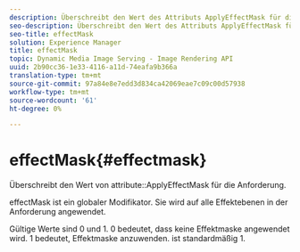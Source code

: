```yaml
---
description: Überschreibt den Wert des Attributs ApplyEffectMask für die Anforderung.
seo-description: Überschreibt den Wert des Attributs ApplyEffectMask für die Anforderung.
seo-title: effectMask
solution: Experience Manager
title: effectMask
topic: Dynamic Media Image Serving - Image Rendering API
uuid: 2b90cc36-1e33-4116-a11d-74eafa9b366a
translation-type: tm+mt
source-git-commit: 97a84e8e7edd3d834ca42069eae7c09c00d57938
workflow-type: tm+mt
source-wordcount: '61'
ht-degree: 0%

---
```



# effectMask{#effectmask}

Überschreibt den Wert von attribute::ApplyEffectMask für die Anforderung.

effectMask ist ein globaler Modifikator. Sie wird auf alle Effektebenen in der Anforderung angewendet.

Gültige Werte sind 0 und 1. 0 bedeutet, dass keine Effektmaske angewendet wird. 1 bedeutet, Effektmaske anzuwenden. ist standardmäßig 1.
